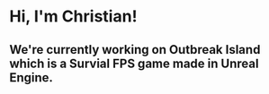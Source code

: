<h1>Hi, I'm Christian! </h1>
<h2> We're currently working on Outbreak Island which is a Survial FPS game made in Unreal Engine.</h2>
